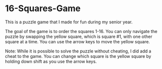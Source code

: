 # 16-Squares-Game
This is a puzzle game that I made for fun during my senior year.

The goal of the game is to order the squares 1-16.
You can only navigate the puzzle by swapping the yellow square, which is square #1, with one other square at a time.
You can use the arrow keys to move the yellow square.

Note: While it is possible to solve the puzzle without cheating, I did add a cheat to the game.
You can change which square is the yellow square by holding down shift as you use the arrow keys.
